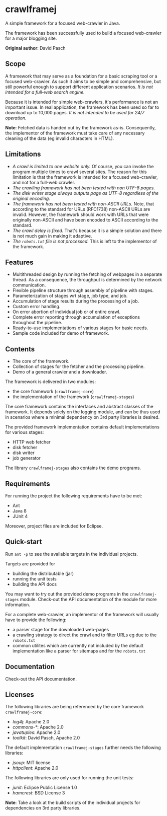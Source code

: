 # crawlframej
A simple framework for a focused web-crawler in Java.

The framework has been successfully used to build a focused web-crawler for a major blogging site.

**Original author**: David Pasch

## Scope
A framework that may serve as a foundation for a basic scraping tool or a focused web-crawler. As such it aims to be simple and comprehensive, but still powerful enough to support different application scenarios. *It is not intended for a full-web search engine.*

Because it is intended for simple web-crawlers, it's performance is not an important issue. In real application, the framework has been used so far to download up to 10,000 pages. *It is not intended to be used for 24/7 operation.*

**Note**: Fetched data is handed out by the framework as-is. Consequently, the implementor of the framework must take care of any necessary cleaning of the data (eg invalid characters in HTML).

## Limitations

- *A crawl is limited to one website only.* Of course, you can invoke the program multiple times to crawl several sites. The reason for this limitation is that the framework is intended for a focused web-crawler, and not for a full-web crawler.
- *The crawling framework has not been tested with non UTF-8 pages.*
- *The disk writer stage always outputs page as UTF-8 regardless of the original encoding.*
- *The framework has not been tested with non-ASCII URLs.* Note, that according to the standard for URLs (RFC1738) non-ASCII URLs are invalid. However, the framework should work with URLs that were originally non-ASCII and have been encoded to ASCII according to the standard.
- *The crawl delay is fixed.* That's because it is a simple solution and there is not much gain in making it adaptive.
- *The `robots.txt` file is not processed.* This is left to the implementor of the framework.

## Features

- Multithreaded design by running the fetching of webpages in a separate thread. As a consequence, the throughput is determined by the network communication.
- Flexible pipeline structure through assembly of pipeline with stages.
- Parameterization of stages wrt stage, job type, and job.
- Accumulation of stage results during the processing of a job.
- Custom error handling.
- On error abortion of individual job or of entire crawl.
- Complete error reporting through accumulation of exceptions throughout the pipeline.
- Ready-to-use implementations of various stages for basic needs.
- Sample code included for demo of framework.

## Contents

- The core of the framework.
- Collection of stages for the fetcher and the processing pipeline.
- Demo of a general crawler and a downloader.

The framework is delivered in two modules:
- the core framework (`crawlframej-core`)
- the implementation of the framework (`crawlframej-stages`)

The core framework contains the interfaces and abstract classes of the framework.
It depends solely on the logging module, and can be thus used in scenarios where a minimal dependency on 3rd party libraries is desired.

The provided framework implementation contains default implementations for various stages:
- HTTP web fetcher
- disk fetcher
- disk writer
- job generator

The library `crawlframej-stages` also contains the demo programs.

## Requirements
For running the project the following requirements have to be met:
- Ant
- Java 8
- JUnit 4

Moreover, project files are included for Eclipse.

## Quick-start
Run `ant -p` to see the available targets in the individual projects.

Targets are provided for
- building the distributable (jar)
- running the unit tests
- building the API docs

You may want to try out the provided demo programs in the `crawlframej-stages` module.
Check-out the API documentation of the module for more information.

For a complete web-crawler, an implementor of the framework will usually have to provide the following:
- a parser stage for the downloaded web-pages
- a crawling strategy to direct the crawl and to filter URLs eg due to the `robots.txt`
- common utilites which are currently not included by the default implementation like a parser for sitemaps and for the `robots.txt`

## Documentation
Check-out the API documentation.

## Licenses
The following libraries are being referenced by the core framework `crawlframej-core`:
- *log4j*: Apache 2.0
- *commons-\**: Apache 2.0
- *javatuples*: Apache 2.0
- *toolkit*: David Pasch, Apache 2.0

The default implementation `crawlframej-stages` further needs the following libraries:
- *jsoup*: MIT license
- *httpclient*: Apache 2.0

The following libraries are only used for running the unit tests:
- *junit*: Eclipse Public License 1.0
- *hamcrest*: BSD License 3

**Note**: Take a look at the build scripts of the individual projects for dependencies on 3rd party libraries.
